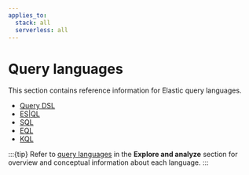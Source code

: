 ```yaml
---
applies_to:
  stack: all
  serverless: all
---
```

# Query languages

This section contains reference information for Elastic query languages.

* [Query DSL](querydsl.md)
* [ES|QL](esql.md)
* [SQL](sql.md)
* [EQL](eql.md)
* [KQL](kql.md)

:::{tip}
Refer to [query languages](docs-content://explore-analyze/query-filter/languages.md) in the **Explore and analyze** section for overview and conceptual information about each language.
:::